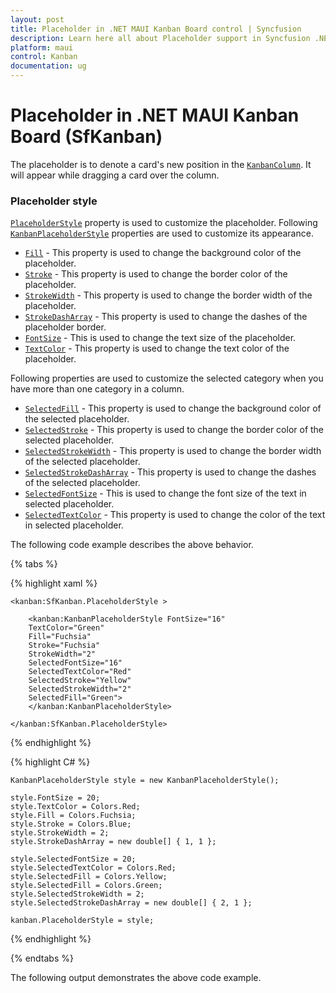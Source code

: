 ```yaml
---
layout: post
title: Placeholder in .NET MAUI Kanban Board control | Syncfusion
description: Learn here all about Placeholder support in Syncfusion .NET MAUI Kanban Board (SfKanban) control and more.
platform: maui
control: Kanban
documentation: ug
---
```


# Placeholder in .NET MAUI Kanban Board (SfKanban)

The placeholder is to denote a card's new position in the [`KanbanColumn`](). It will appear while dragging a card over the column.

### Placeholder style

[`PlaceholderStyle`]() property is used to customize the placeholder. Following [`KanbanPlaceholderStyle`]() properties are used to customize its appearance.

* [`Fill`]() - This property is used to change the background color of the placeholder.
* [`Stroke`]() - This property is used to change the border color of the placeholder.
* [`StrokeWidth`]() - This property is used to change the border width of the placeholder.
* [`StrokeDashArray`]() - This property is used to change the dashes of the placeholder border.
* [`FontSize`]() - This is used to change the text size of the placeholder.
* [`TextColor`]() - This property is used to change the text color of the placeholder.

Following properties are used to customize the selected category when you have more than one category in a column.

* [`SelectedFill`]() - This property is used to change the background color of the selected placeholder.
* [`SelectedStroke`]() - This property is used to change the border color of the selected placeholder.
* [`SelectedStrokeWidth`]() - This property is used to change the border width of the selected placeholder.
* [`SelectedStrokeDashArray`]() - This property is used to change the dashes of the selected placeholder.
* [`SelectedFontSize`]() - This is used to change the font size of the text in selected placeholder.
* [`SelectedTextColor`]() - This property is used to change the color of the text in selected placeholder.

The following code example describes the above behavior.

{% tabs %}

{% highlight xaml %}

    <kanban:SfKanban.PlaceholderStyle >

        <kanban:KanbanPlaceholderStyle FontSize="16"
        TextColor="Green"
        Fill="Fuchsia"
        Stroke="Fuchsia"
        StrokeWidth="2"
        SelectedFontSize="16"
        SelectedTextColor="Red"
        SelectedStroke="Yellow"
        SelectedStrokeWidth="2"
        SelectedFill="Green">
        </kanban:KanbanPlaceholderStyle>

    </kanban:SfKanban.PlaceholderStyle>

{% endhighlight %}

{% highlight C# %}

    KanbanPlaceholderStyle style = new KanbanPlaceholderStyle();

    style.FontSize = 20;
    style.TextColor = Colors.Red;
    style.Fill = Colors.Fuchsia;
    style.Stroke = Colors.Blue;
    style.StrokeWidth = 2;
    style.StrokeDashArray = new double[] { 1, 1 };

    style.SelectedFontSize = 20;
    style.SelectedTextColor = Colors.Red;
    style.SelectedFill = Colors.Yellow;
    style.SelectedFill = Colors.Green;
    style.SelectedStrokeWidth = 2;
    style.SelectedStrokeDashArray = new double[] { 2, 1 };

    kanban.PlaceholderStyle = style;

{% endhighlight %}

{% endtabs %}

The following output demonstrates the above code example.